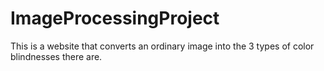 # ImageProcessingProject
This is a website that converts an ordinary image into the 3 types of color blindnesses there are.
